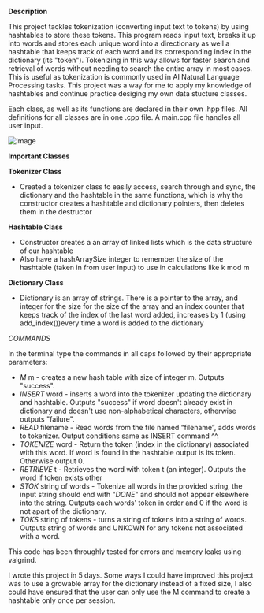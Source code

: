 **Description**

This project tackles tokenization (converting input text to tokens) by using hashtables to store these tokens. This program reads input text, breaks it up into words and stores each unique word into a directionary as well a hashtable that keeps track of each word and its corresponding index in the dictionary (its "token"). Tokenizing in this way allows for faster search and retrieval of words without needing to search the entire array in most cases. This is useful as tokenization is commonly used in AI Natural Language Processing tasks. This project was a way for me to apply my knowledge of hashtables and continue practice desiging my own data stucture classes. 

Each class, as well as its functions are declared in their own .hpp files. All definitions for all classes are in one .cpp file. A main.cpp file handles all user input.

![image](https://github.com/hermehehe/Tokenizer/assets/166939272/c3382994-c54c-4f49-a100-bee8ccb0e6e0)

**Important Classes** 

**Tokenizer Class**

- Created a tokenizer class to easily access, search through and sync, the dictionary and the hashtable in the same functions, which is why the constructor creates a hashtable and dictionary pointers, then deletes them in the destructor

**Hashtable Class**

- Constructor creates a an array of linked lists which is the data structure of our hashtable
- Also have a hashArraySize integer to remember the size of the hashtable (taken in from user input) to use in calculations like k mod m

**Dictionary Class**

- Dictionary is an array of strings. There is a pointer to the array, and integer for the size for the size of the array and an index counter that keeps track of the index of the last word added, increases by 1 (using add_index())every time a word is added to the dictionary


*COMMANDS* 

In the terminal type the commands in all caps followed by their appropriate parameters:

* *M* m - creates a new hash table with size of integer m. Outputs "success".
* *INSERT* word - inserts a word into the tokenizer updating the dictionary and hashtable. Outputs "success" if word doesn't already exist in dictionary and doesn't use non-alphabetical characters, otherwise outputs "failure".
* *READ* filename - Read words from the file named “filename”, adds words to tokenizer. Output conditions same as INSERT command ^^.
* *TOKENIZE* word - Return the token (index in the dictionary) associated with this word. If word is found in the hashtable output is its token. Otherwise output 0.
* *RETRIEVE* t - Retrieves the word with token t (an integer). Outputs the word if token exists other
* *STOK* string of words - Tokenize all words in the provided string, the input string should end with "_DONE_" and should not appear elsewhere into the string. Outputs each words' token in order and 0 if the word is not apart of the dictionary. 
* *TOKS* string of tokens - turns a string of tokens into a string of words. Outputs string of words and UNKOWN for any tokens not associated with a word.


This code has been throughly tested for errors and memory leaks using valgrind.

I wrote this project in 5 days. Some ways I could have improved this project was to use a growable array for the dictionary instead of a fixed size, I also could have ensured that the user can only use the M command to create a hashtable only once per session.


